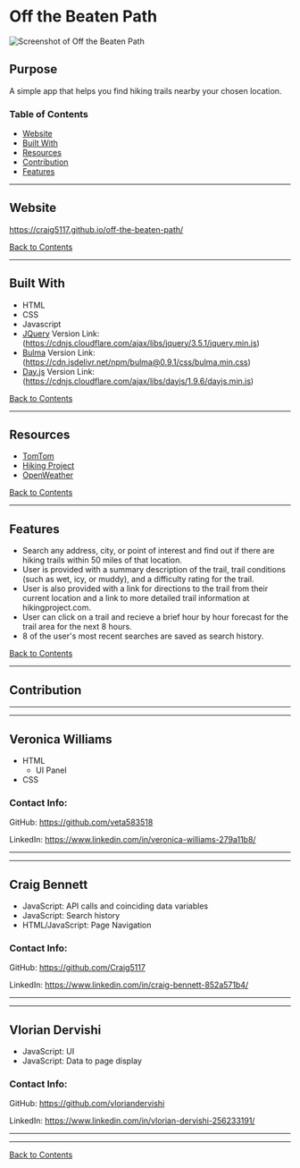# Off the Beaten Path

![Screenshot of Off the Beaten Path](./screenshots/screenshot-1.png)

## Purpose

A simple app that helps you find hiking trails nearby your chosen location.

### Table of Contents

- [Website](#website)
- [Built With](#built-with)
- [Resources](#resources)
- [Contribution](#contribution)
- [Features](#features)

---

## Website

https://craig5117.github.io/off-the-beaten-path/

[Back to Contents](#table-of-contents)

---

## Built With

- HTML
- CSS
- Javascript
- [JQuery](https://jquery.com/) Version Link: (https://cdnjs.cloudflare.com/ajax/libs/jquery/3.5.1/jquery.min.js)
- [Bulma](https://bulma.io/) Version Link: (https://cdn.jsdelivr.net/npm/bulma@0.9.1/css/bulma.min.css)
- [Day.js](https://day.js.org/) Version Link: (https://cdnjs.cloudflare.com/ajax/libs/dayjs/1.9.6/dayjs.min.js)

[Back to Contents](#table-of-contents)

---

## Resources

- [TomTom](https://developer.tomtom.com/)
- [Hiking Project](https://www.hikingproject.com/data)
- [OpenWeather](https://openweathermap.org/)

[Back to Contents](#table-of-contents)

---

## Features

- Search any address, city, or point of interest and find out if there are hiking trails within 50 miles of that location.
- User is provided with a summary description of the trail, trail conditions (such as wet, icy, or muddy), and a difficulty rating for the trail.
- User is also provided with a link for directions to the trail from their current location and a link to more detailed trail information at hikingproject.com.
- User can click on a trail and recieve a brief hour by hour forecast for the trail area for the next 8 hours.
- 8 of the user's most recent searches are saved as search history.

[Back to Contents](#table-of-contents)

---

## Contribution

---

---

## **Veronica Williams**

- HTML
  - UI Panel
- CSS

### Contact Info:

GitHub: https://github.com/veta583518

LinkedIn: https://www.linkedin.com/in/veronica-williams-279a11b8/

---

---

## **Craig Bennett**

- JavaScript: API calls and coinciding data variables
- JavaScript: Search history
- HTML/JavaScript: Page Navigation

### Contact Info:

GitHub: https://github.com/Craig5117

LinkedIn: https://www.linkedin.com/in/craig-bennett-852a571b4/

---

---

## **Vlorian Dervishi**

- JavaScript: UI
- JavaScript: Data to page display

### Contact Info:

GitHub: https://github.com/vloriandervishi

LinkedIn: https://www.linkedin.com/in/vlorian-dervishi-256233191/

---

---

[Back to Contents](#table-of-contents)
